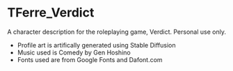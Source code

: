 # TFerre_Verdict

A character description for the roleplaying game, Verdict.
Personal use only.

- Profile art is artifically generated using Stable Diffusion
- Music used is Comedy by Gen Hoshino 
- Fonts used are from Google Fonts and Dafont.com
